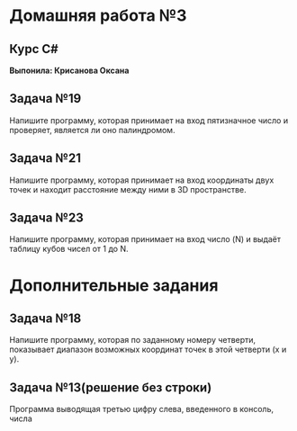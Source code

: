 # Домашняя работа №3
## Курс C#
**Выпонила: Крисанова Оксана**

## Задача №19

Напишите программу, которая принимает на вход пятизначное число и проверяет, является ли оно 
палиндромом.

## Задача №21

Напишите программу, которая принимает на вход координаты двух точек и 
находит расстояние между ними в 3D пространстве.

## Задача №23

Напишите программу, которая принимает на вход число (N) и выдаёт таблицу кубов чисел от 1 до N.

# Дополнительные задания
## Задача №18

Напишите программу, которая по заданному номеру четверти, показывает диапазон
возможных координат точек в этой четверти (x и y).

## Задача №13(решение без строки)

Программа выводящая третью цифру слева, введенного в консоль, числа

